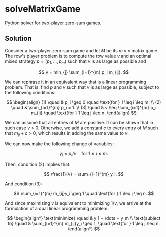 # solveMatrixGame
Python solver for two-player zero-sum games.

## Solution

Consider a two-player zero-sum game and let $M$ be its $m \times n$ matrix game. The row's player problem is to compute the row value $v$ and an optimal mixed strategy $p = (p_1, ..., p_m)$ such that $v$ is as large as possible and 

$$ v = min_{j} \sum_{i=1}^{m} p_i m_{ij}. $$

We can rephrase it in an equivalent way that is a linear programming problem. That is: find $p$ and $v$ such that $v$ is as large as possible, subject to the following conditions:

$$
\begin{align}
(1) \quad & p_i \geq 0 \quad \text{for } 1 \leq i \leq m. \\
(2) \quad & \sum_{i=1}^{m} p_i = 1. \\
(3) \quad & v \leq \sum_{i=1}^{m} p_i m_{ij} \quad \text{for } 1 \leq j \leq n.
\end{align}
$$

We can assume that all entries of $M$ are positive. It can be shown that in such case $v > 0$. Otherwise, we add a constant $c$ to every entry of $M$ such that $m_{ij} + c > 0$, which results in adding the same value to $v$.

We can now make the following change of variables:

$$ y_i = p_i/v \quad \text{for } 1 \leq i \leq m. $$

Then, condition (2) implies that:

$$ \frac{1}{v} = \sum_{i=1}^{m} y_i. $$

And condition (3):

$$ \sum_{i=1}^{m} m_{ij}y_i \geq 1 \quad \text{for } 1 \leq j \leq n. $$

And since maximizing $v$ is equivalent to minimizing $1/v$, we arrive at the formulation of a dual linear programming problem:

$$
\begin{align*}
\text{minimize} \quad & y_1 + \dots + y_m \\
\text{subject to} \quad & \sum_{i=1}^{m} m_{ij}y_i \geq 1, \quad \text{for } 1 \leq j \leq n.
\end{align*}
$$
